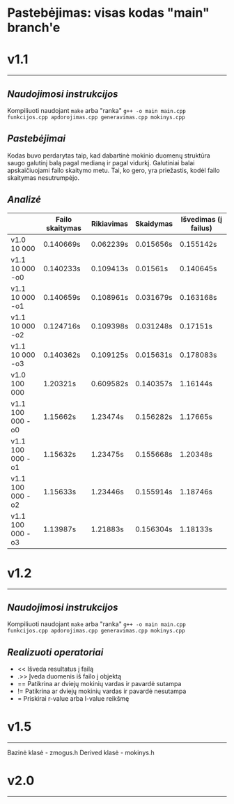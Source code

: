 # Pastebėjimas: visas kodas "main" branch'e


# v1.1
---
## **_Naudojimosi instrukcijos_**

Kompiliuoti naudojant `make` arba "ranka" 
`g++ -o main main.cpp funkcijos.cpp apdorojimas.cpp generavimas.cpp mokinys.cpp`

## **_Pastebėjimai_**

Kodas buvo perdarytas taip, kad dabartinė mokinio duomenų struktūra saugo galutinį balą pagal medianą ir pagal vidurkį. Galutiniai balai apskaičiuojami failo skaitymo metu. Tai, ko gero, yra priežastis, kodėl failo skaitymas nesutrumpėjo. 

## **_Analizė_**

|                   | Failo skaitymas | Rikiavimas | Skaidymas | Išvedimas (į failus) |
| ----------------- | --------------- | ---------- | --------- | -------------------- |
| v1.0  10 000      | 0.140669s       | 0.062239s  | 0.015656s | 0.155142s            |
| v1.1  10 000 -o0  | 0.140233s       | 0.109413s  | 0.01561s  | 0.140645s            |
| v1.1  10 000 -o1  | 0.140659s       | 0.108961s  | 0.031679s | 0.163168s            |
| v1.1  10 000 -o2  | 0.124716s       | 0.109398s  | 0.031248s | 0.17151s             |
| v1.1  10 000 -o3  | 0.140362s       | 0.109125s  | 0.015631s | 0.178083s            |
| v1.0  100 000     | 1.20321s        | 0.609582s  | 0.140357s | 1.16144s             |
| v1.1  100 000 -o0 | 1.15662s        | 1.23474s   | 0.156282s | 1.17665s             |
| v1.1  100 000 -o1 | 1.15632s        | 1.23475s   | 0.155668s | 1.20348s             |
| v1.1  100 000 -o2 | 1.15633s        | 1.23446s   | 0.155914s | 1.18746s             |
| v1.1  100 000 -o3 | 1.13987s        | 1.21883s   | 0.156304s | 1.18133s             |

# v1.2
---
## **_Naudojimosi instrukcijos_**

Kompiliuoti naudojant `make` arba "ranka" 
`g++ -o main main.cpp funkcijos.cpp apdorojimas.cpp generavimas.cpp mokinys.cpp`

## **_Realizuoti operatoriai_**

* << Išveda resultatus į failą
* .>> Įveda duomenis iš failo į objektą
* == Patikrina ar dviejų mokinių vardas ir pavardė sutampa
* != Patikrina ar dviejų mokinių vardas ir pavardė nesutampa
* = Priskirai r-value arba l-value reikšmę

# v1.5
---

Bazinė klasė - zmogus.h
Derived klasė - mokinys.h

# v2.0
---
